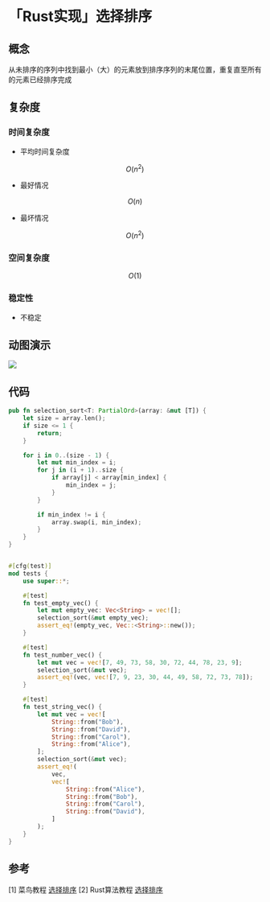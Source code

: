 # 「Rust实现」选择排序

## 概念
从未排序的序列中找到最小（大）的元素放到排序序列的末尾位置，重复直至所有的元素已经排序完成

## 复杂度
### 时间复杂度
+ 平均时间复杂度
```math
O(n^2)
```
+ 最好情况
```math
O(n)
```
+ 最坏情况
```math
O(n^2)
```

### 空间复杂度
```math
O(1)
```

### 稳定性
+ 不稳定

## 动图演示
![](https://repo-1256831547.cos.ap-shanghai.myqcloud.com/2022/selectionSort.gif)

## 代码
```rust
pub fn selection_sort<T: PartialOrd>(array: &mut [T]) {
    let size = array.len();
    if size <= 1 {
        return;
    }

    for i in 0..(size - 1) {
        let mut min_index = i;
        for j in (i + 1)..size {
            if array[j] < array[min_index] {
                min_index = j;
            }
        }

        if min_index != i {
            array.swap(i, min_index);
        }
    }
}


#[cfg(test)]
mod tests {
    use super::*;

    #[test]
    fn test_empty_vec() {
        let mut empty_vec: Vec<String> = vec![];
        selection_sort(&mut empty_vec);
        assert_eq!(empty_vec, Vec::<String>::new());
    }

    #[test]
    fn test_number_vec() {
        let mut vec = vec![7, 49, 73, 58, 30, 72, 44, 78, 23, 9];
        selection_sort(&mut vec);
        assert_eq!(vec, vec![7, 9, 23, 30, 44, 49, 58, 72, 73, 78]);
    }

    #[test]
    fn test_string_vec() {
        let mut vec = vec![
            String::from("Bob"),
            String::from("David"),
            String::from("Carol"),
            String::from("Alice"),
        ];
        selection_sort(&mut vec);
        assert_eq!(
            vec,
            vec![
                String::from("Alice"),
                String::from("Bob"),
                String::from("Carol"),
                String::from("David"),
            ]
        );
    }
}
```

## 参考

[1] 菜鸟教程 [选择排序](https://www.runoob.com/w3cnote/selection-sort.html)
[2] Rust算法教程 [选择排序](https://algos.rs/sorting/selection-sort.html)
